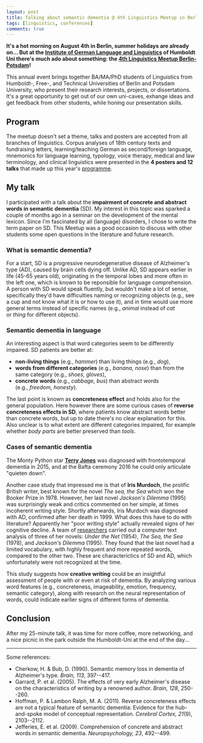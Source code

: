 ```yaml
---
layout: post
title: Talking about semantic dementia @ 4th Linguistics Meetup in Berlin
tags: [linguistics, conferences]
comments: true
---
```


**It's a hot morning on August 4th in Berlin, summer holidays are already on... But at the [Institute of German Language and Linguistics](https://www.linguistik.hu-berlin.de/en/standardseite-en?set_language=en) of Humboldt Uni there's much ado about something: the [4th Linguistics Meetup Berlin-Potsdam](https://meetup.junge-sprachwissenschaft.de/)!**


This annual event brings together BA/MA/PhD students of Linguistics from Humboldt-, Free-, and Technical Universities of Berlin and Potsdam University, who present their research interests, projects, or dissertations. It's a great opportunity to get out of our own uni-caves, exhange ideas and get feedback from other students, while honing our presentation skills. 

## Program

The meetup doesn't set a theme, talks and posters are accepted from all branches of linguistics. Corpus analyses of 18th century texts and fundraising letters, learning/teaching German as second/foreign language, mnemonics for language learning, typology, voice therapy, medical and law terminology, and clinical linguistics were presented in the **4 posters and 12 talks** that made up this year's [programme](https://meetup.junge-sprachwissenschaft.de/dateien/Tagungsheft_LinguistikMeetup2017.pdf). 

## My talk

I participated with a talk about the **impairment of concrete and abstract words in semantic dementia** (SD). My interest in this topic was sparked a couple of months ago in a seminar on the development of the mental lexicon. Since I'm fascinated by all (language) disorders, I chose to write the term paper on SD. This Meetup was a good occasion to discuss with other students some open questions in the literature and future research.

### What is semantic dementia?

For a start, SD is a progressive neurodegenerative disease of Alzheimer's type (AD), caused by brain cells dying off. Unlike AD, SD appears earlier in life (45-65 years old), originating in the temporal lobes and more often in the left one, which is known to be reponsible for language comprehension. A person with SD would speak fluently, but wouldn't make a lot of sense, specifically they'd have difficulties naming or recognizing objects (e.g., see a cup and not know what it is or how to use it), and in time would use more general terms instead of specific names (e.g., *animal* instead of *cat* or *thing* for different objects).

### Semantic dementia in language

An interesting aspect is that word categories seem to be differently impaired. SD patients are better at:
* **non-living things** (e.g., *hammer*) than living things (e.g., *dog*), 
* **words from different categories** (e.g., *banana, nose*) than from the same category (e.g., *shoes, gloves*), 
* **concrete words** (e.g., *cabbage, bus*) than abstract words (e.g., *freedom, honesty*).

The last point is known as **concreteness effect** and holds also for the general population. Here however there are some curious cases of **reverse concreteness effects in SD**, where patients know abstract words better than concrete words, but up to date there's no clear explanation for this. Also unclear is to what extent are different categories impaired, for example whether *body parts* are better preserved than *tools*.

### Cases of semantic dementia

The Monty Python star [**Terry Jones**](https://www.theguardian.com/society/2017/apr/16/monty-python-terry-jones-learning-to-live-with-dementia) was diagnosed with frontotemporal dementia in 2015, and at the Bafta ceremony 2016 he could only articulate "quieten down". 

Another case study that impressed me is that of **Iris Murdoch**, the prolific British writer, best known for the novel *The sea, the Sea* which won the Booker Prize in 1978. However, her last novel *Jackson's Dilemma* (1995) was surprisingly weak and critics commented on her simple, at times incoherent writing style. Shortly afterwards, Iris Murdoch was diagnosed with AD, confirmed after her death in 1999. What does this have to do with literature? Apparently her "poor writing style" actually revealed signs of her cognitive decline. A team of [researchers](https://academic.oup.com/brain/article-lookup/doi/10.1093/brain/awh341) carried out a computer text analysis of three of her novels: *Under the Net* (1954), *The Sea, the Sea* (1978), and *Jackson's Dilemma* (1995). They found that the last novel had a limited vocabulary, with highly frequent and more repeated words, compared to the other two. These are characterictics of SD and AD, which unfortunately were not recognized at the time. 

This study suggests how **creative writing** could be an insightful assessment of people with or even at risk of dementia. By analyzing various word features (e.g., concreteness, imageability, emotion, frequency, semantic category), along with research on the neural representation of words, could indicate earlier signs of different forms of dementia.

## Conclusion
After my 25-minute talk, it was time for more coffee, more networking, and a nice picnic in the park outside the Humboldt-Uni at the end of the day...

---

Some references:

-   Cherkow, H. & Bub, D. (1990). Semantic memory loss in dementia of Alzheimer's type. *Brain, 113*, 397--417.
-   Garrard, P. et al. (2005). The effects of very early Alzheimer's disease on the characteristics of writing by a renowned author. *Brain, 128*, 250--260.
-   Hoffman, P. & Lambon Ralph, M. A. (2011). Reverse concreteness effects are not a typical feature of semantic dementia: Evidence for the hub-and-spoke model of conceptual representation. *Cerebral Cortex, 21*(9), 2103--2112.
-   Jefferies, E. et al. (2009). Comprehension of concrete and abstract words in semantic dementia. *Neuropsychology, 23*, 492--499.